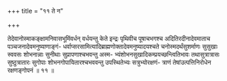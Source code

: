 +++
title = "११ ते न"

+++

तेदेवानोस्माकङ्क्षामनिवासभूमिंवर्धन् वर्धयन्तु केते इन्द्रः पृथिवीच पूषाचभगश्च अदितिरदीनादेवमाताच पञ्चजनादेवमनुष्याणाङ्गं- धर्वाप्सरसामित्यादिब्राह्मणोक्तादेवमनुष्यादयश्चते चनोस्मदर्थंसुशर्माणः सुसुखाः स्ववसः शोभनान्नाः सुनीथाः सुप्रापणाश्चभवन्तु अस्म- भ्यंशोभनसुखादिकम्प्रयच्छन्त्वितिभावः तथासुत्रात्रासः सुष्ठुत्रातारः सुगोपाः शोभनगोपायितारश्चभववन्तु उपस्थितेभ्यः सत्रुभ्योरक्षणं- त्राणं तेषांउत्पत्तिनिरोधेन रक्षणङ्गोपनं ॥ ११ ॥